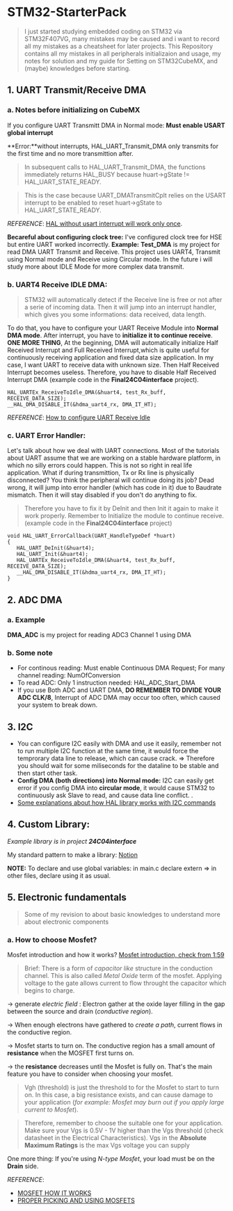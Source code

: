 # STM32-StarterPack
> I just started studying embedded coding on STM32 via STM32F407VG, many mistakes may be caused and i want to record all my mistakes as a cheatsheet for later projects. This Repository contains all my mistakes in all peripherals initializaion and usage, my notes for solution and my guide for Setting on STM32CubeMX, and (maybe) knowledges before starting.

## 1. UART Transmit/Receive DMA
### a. Notes before initializing on CubeMX
If you configure UART Transmitt DMA in Normal mode:  **Must enable USART global interrupt**

**Error:**without interrupts, HAL_UART_Transmit_DMA only transmits for the first time and no more transmittion after. 

> In subsequent calls to HAL_UART_Transmit_DMA, the functions immediately returns HAL_BUSY because huart->gState != HAL_UART_STATE_READY.

> This is the case because UART_DMATransmitCplt relies on the USART interrupt to be enabled to reset huart->gState to HAL_UART_STATE_READY. 

*REFERENCE*: [HAL without usart interrupt will work only once](https://community.st.com/s/question/0D50X00009XkePT/hal-without-usart-interrupt-haluarttransmitdma-will-work-only-once).

**Becareful about configuring clock tree:** I've configured clock tree for HSE but entire UART worked incorrectly.
**Example:** **Test_DMA** is my project for read DMA UART Transmit and Receive. This project uses UART4, Transmit using Normal mode and Receive using Circular mode. In the future i will study more about IDLE Mode for more complex data transmit.
  
### b. UART4 Receive IDLE DMA:
> STM32 will automatically detect if the Receive line is free or not after a serie of incoming data. Then it will jump into an interrupt handler, which gives you some informations: data received, data length.

To do that, you have to configure your UART Receive Module into **Normal DMA mode**. After interrupt, you have to **initialize it to continue receive**. 
**ONE MORE THING**, At the beginning, DMA will automatically initialize Half Received Interrupt and Full Received Interrupt,which is quite useful for continuously receiving application and fixed data size application. In my case, I want UART to receive data with unknown size. Then Half Received Interrupt becomes useless. Therefore, you have to disable Half Received Interrupt DMA (example code in the **Final24C04interface** project).

```
HAL_UARTEx_ReceiveToIdle_DMA(&huart4, test_Rx_buff, RECEIVE_DATA_SIZE);
__HAL_DMA_DISABLE_IT(&hdma_uart4_rx, DMA_IT_HT);
```

*REFERENCE*: [How to configure UART Receive Idle](https://l.facebook.com/l.php?u=https%3A%2F%2Ftapit.vn%2Fhuong-dan-su-dung-chuc-nang-uart-idle-dma%2F%3Ffbclid%3DIwAR29hT4baoN5Z-h6i-bBnlOnGHm6Jly8q3RyE_re_T8I7FghtWKu0KTECiU&h=AT2xhWq5Fo5TkGLKItwZie6NwOASbDDHSivUzJnqFcNFnC6eTb9mPbQxna4obTVOcfvT5vlkiSYAoTM8MlrHyLAfKLqVyrauGNiXsW-s3D1vSIHsP1jDIE89u9XyTPAeiSR80w)

### c. UART Error Handler: 
Let's talk about how we deal with UART connections. Most of the tutorials about UART assume that we are working on a stable hardware platform, in which no silly errors could happen. This is not so right in real life application. What if during transmittion, Tx or Rx line is physically disconnected? 
You think the peripheral will continue doing its job? Dead wrong, it will jump into error handler (which has code in it) due to Baudrate mismatch. Then it will stay disabled if you don't do anything to fix. 
> Therefore you have to fix it by DeInit and then Init it again to make it work properly. Remember to Initialize the module to continue receive. (example code in the **Final24C04interface** project)
 ```
void HAL_UART_ErrorCallback(UART_HandleTypeDef *huart)
{
	HAL_UART_DeInit(&huart4);  
	HAL_UART_Init(&huart4);
    HAL_UARTEx_ReceiveToIdle_DMA(&huart4, test_Rx_buff, RECEIVE_DATA_SIZE);
	__HAL_DMA_DISABLE_IT(&hdma_uart4_rx, DMA_IT_HT);
}
```

## 2. ADC DMA
### a. Example 
**DMA_ADC** is my project for reading ADC3 Channel 1 using DMA
### b. Some note
- For continous reading: Must enable Continuous DMA Request; For many channel reading: NumOfConversion
- To read ADC: Only 1 instruction needed: HAL_ADC_Start_DMA
- If you use Both ADC and UART DMA, **DO REMEMBER TO DIVIDE YOUR ADC CLK/8**, Interrupt of ADC DMA may occur too often, which caused your system to break down.

## 3. I2C 
- You can configure I2C easily with DMA and use it easily, remember not to run multiple I2C function at the same time, it would force the temprorary data line to release, which can cause crack. => Therefore you should wait for some miliseconds for the dataline to be stable and then start other task.
- **Config DMA (both directions) into Normal mode:** I2C can easily get error if you config DMA into **circular mode**, it would cause STM32 to continuously ask Slave to read, and cause data line conflict. .
- [Some explanations about how HAL library works with I2C commands](https://stackoverflow.com/questions/38230248/how-do-i-use-the-stm32cubef4-hal-library-to-read-out-the-sensor-data-with-i2c?fbclid=IwAR2iq2CyQFAnMB6CFuYCcMLlap_2DaNZ8RYe8ZNhoJq8qPlUsn3GF-69CPg) 

## 4. Custom Library: 
*Example library is in project **24C04interface***

My standard pattern to make a library: [Notion](https://fortunate-smash-efc.notion.site/Embedded-Programing-1ce6e9d260744f34bc9a1285a08cb28a)

**NOTE:** To declare and use global variables: in main.c declare extern => in other files, declare using it as usual.

## 5. Electronic fundamentals 
> Some of my revision to about basic knowledges to understand more about electronic components
### a. How to choose Mosfet?
Mosfet introduction and how it works? [Mosfet introduction, check from 1:59](https://www.digikey.in/en/blog/how-to-select-a-mosfet-for-logic-circuits-or-gate-design)
> Brief: There is a form of *capacitor like* structure in the conduction channel. This is also called *Metal Oxide* term of the mosfet. Applying voltage to the gate allows current to flow throught the capacitor which begins to charge.

-> generate *electric field* : Electron gather at the oxide layer filling in the gap between the source and drain (*conductive region*).

-> When enough electrons have gathered to *create a path*, current flows in the conductive region.

-> Mosfet starts to turn on. The conductive region has a small amount of **resistance** when the MOSFET first turns on.

-> the **resistance** decreases until the Mosfet is fully on.
That's the main feature you have to consider when choosing your mosfet.

> Vgh (threshold) is just the threshold to for the Mosfet to start to turn on. In this case, a big resistance exists, and can cause damage to your application (*for example: Mosfet may burn out if you apply large current to Mosfet*). 

> Therefore, remember to choose the suitable one for your application. Make sure your Vgs is 0.5V - 1V higher than the Vgs threshold (check datasheet in the Electrical Characteristics). Vgs in the **Absolute Maximum Ratings** is the max Vgs voltage you can supply

One more thing: If you're using *N-type Mosfet*, your load must be on the **Drain** side.

*REFERENCE*: 
- [MOSFET HOW IT WORKS](https://www.digikey.in/en/blog/how-to-select-a-mosfet-for-logic-circuits-or-gate-design)
- [PROPER PICKING AND USING MOSFETS](https://www.youtube.com/watch?v=ND8uJWlOgIQ)